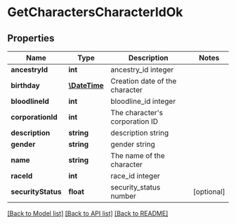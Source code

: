 # GetCharactersCharacterIdOk

## Properties
Name | Type | Description | Notes
------------ | ------------- | ------------- | -------------
**ancestryId** | **int** | ancestry_id integer | 
**birthday** | [**\DateTime**](\DateTime.md) | Creation date of the character | 
**bloodlineId** | **int** | bloodline_id integer | 
**corporationId** | **int** | The character&#39;s corporation ID | 
**description** | **string** | description string | 
**gender** | **string** | gender string | 
**name** | **string** | The name of the character | 
**raceId** | **int** | race_id integer | 
**securityStatus** | **float** | security_status number | [optional] 

[[Back to Model list]](../README.md#documentation-for-models) [[Back to API list]](../README.md#documentation-for-api-endpoints) [[Back to README]](../README.md)


